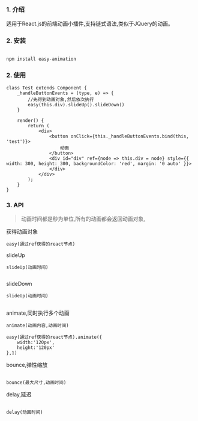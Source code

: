 ### 1. 介绍

适用于React.js的前端动画小插件,支持链式语法,类似于JQuery的动画。

### 2. 安装

```

npm install easy-animation

```

### 2. 使用

```
class Test extends Component {
    _handleButtonEvents = (type, e) => {
        //先得到动画对象,然后依次执行
        easy(this.div).slideUp().slideDown()
    }

    render() {
        return (
            <div>
                <button onClick={this._handleButtonEvents.bind(this, 'test')}>
                    动画
                </button>
                <div id="div" ref={node => this.div = node} style={{ width: 300, height: 300, backgroundColor: 'red', margin: '0 auto' }}>
                </div>
            </div>
        );
    }
}       

```

### 3. API

> 动画时间都是秒为单位,所有的动画都会返回动画对象,

获得动画对象

```
easy(通过ref获得的react节点)

```

slideUp

```
slideUp(动画时间)


```
slideDown

```
slideUp(动画时间)


```

animate,同时执行多个动画

```
animate(动画内容,动画时间)

easy(通过ref获得的react节点).animate({
    width:'120px',
    height:'120px'
},1)

```

bounce,弹性缩放

```

bounce(最大尺寸,动画时间)

```

delay,延迟

```

delay(动画时间)

```
